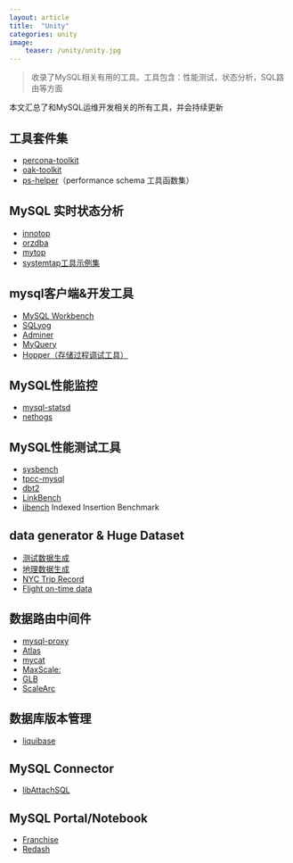```yaml
---
layout: article
title:  "Unity"
categories: unity
image:
    teaser: /unity/unity.jpg
---
```


> 收录了MySQL相关有用的工具。工具包含：性能测试，状态分析，SQL路由等方面


本文汇总了和MySQL运维开发相关的所有工具，并会持续更新

## 工具套件集
- [percona-toolkit](http://www.percona.com/software/percona-toolkit)
- [oak-toolkit](http://code.openark.org/forge/openark-kit)
- [ps-helper](https://github.com/MarkLeith/dbahelper)（performance schema 工具函数集）

## MySQL 实时状态分析
- [innotop](https://code.google.com/p/innotop/)
- [orzdba](http://code.taobao.org/p/orzdba/src/trunk/orzdba)
- [mytop](http://jeremy.zawodny.com/mysql/mytop/)
- [systemtap工具示例集](https://sourceware.org/systemtap/examples/)

## mysql客户端&开发工具
- [MySQL Workbench](http://www.mysql.com/products/workbench/)
- [SQLyog](https://www.webyog.com/)
- [Adminer](http://www.adminer.org/ )
- [MyQuery](http://sourceforge.net/projects/myquery/)
- [Hopper（存储过程调试工具）](http://www.upscene.com/products.hopper.index.php)

## MySQL性能监控
- [mysql-statsd](https://github.com/spilgames/mysql-statsd)
- [nethogs]( http://www.oschina.net/p/nethogs/)

## MySQL性能测试工具
- [sysbench](https://launchpad.net/sysbench)
- [tpcc-mysql](https://code.launchpad.net/~percona-dev/perconatools/tpcc-mysql)
- [dbt2](http://sourceforge.net/projects/osdldbt/files/dbt2/)
- [LinkBench]( https://github.com/facebook/linkbench)
- [iibench](https://github.com/tmcallaghan/iibench-mysql) Indexed Insertion Benchmark 

## data generator & Huge Dataset
- [测试数据生成](http://www.generatedata.com/)
- [地理数据生成](http://www.openstreetmap.org/)
- [NYC Trip Record](http://www.nyc.gov/html/tlc/html/about/trip_record_data.shtml)
- [Flight on-time data](https://www.transtats.bts.gov/DL_SelectFields.asp?Table_ID=236&DB_Short_Name=On-Time)

## 数据路由中间件
- [mysql-proxy](http://dev.mysql.com/downloads/mysql-proxy/)
- [Atlas](https://github.com/Qihoo360/Atlas)
- [mycat](https://code.google.com/p/opencloudb/ )
- [MaxScale:](https://github.com/SkySQL/MaxScale)
- [GLB]( https://github.com/codership/glb)
- [ScaleArc](http://www.scalearc.com/)

## 数据库版本管理
- [liquibase](http://www.liquibase.org/)

## MySQL Connector
- [libAttachSQL](http://libattachsql.org/)

## MySQL Portal/Notebook
- [Franchise](https://franchise.cloud/)
- [Redash](https://redash.io/)
